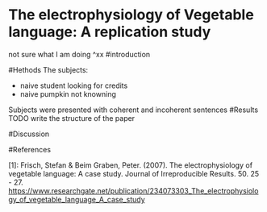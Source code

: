 

# The electrophysiology of Vegetable language: A replication study
not sure what I am doing
^xx
#introduction 


#Hethods
The subjects: 
- naive student looking for credits
- naive pumpkin not knowning

Subjects were presented with coherent and incoherent sentences
#Results
TODO write the structure of the paper


#Discussion



#References

[1]: Frisch, Stefan & Beim Graben, Peter. (2007). The electrophysiology of vegetable language: A case study. Journal of Irreproducible Results. 50. 25 - 27. https://www.researchgate.net/publication/234073303_The_electrophysiology_of_vegetable_language_A_case_study
 

